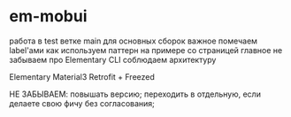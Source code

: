 # em-mobui

работа в test ветке
main для основных сборок
важное помечаем label'ами
как используем паттерн на примере со страницей главное
не забываем про Elementary CLI
соблюдаем архитектуру

Elementary
Material3
Retrofit + Freezed

НЕ ЗАБЫВАЕМ: повышать версию;
переходить в отдельную, если делаете свою фичу без согласования;